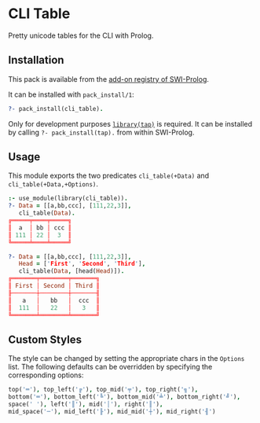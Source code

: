 # CLI Table

Pretty unicode tables for the CLI with Prolog.

## Installation

This pack is available from the [add-on registry of SWI-Prolog](http://www.swi-prolog.org/pack/list).

It can be installed with `pack_install/1`:

```prolog
?- pack_install(cli_table).
```

Only for development purposes [`library(tap)`](https://github.com/fnogatz/tap) is required. It can be installed by calling `?- pack_install(tap).` from within SWI-Prolog.

## Usage

This module exports the two predicates `cli_table(+Data)` and `cli_table(+Data,+Options)`.

```prolog
:- use_module(library(cli_table)).
?- Data = [[a,bb,ccc], [111,22,3]],
   cli_table(Data).
╔═════╤════╤═════╗
║  a  │ bb │ ccc ║
║ 111 │ 22 │  3  ║
╚═════╧════╧═════╝

?- Data = [[a,bb,ccc], [111,22,3]],
   Head = ['First', 'Second', 'Third'],
   cli_table(Data, [head(Head)]).
╔═══════╤════════╤═══════╗
║ First │ Second │ Third ║
╟───────┼────────┼───────╢
║   a   │   bb   │  ccc  ║
║  111  │   22   │   3   ║
╚═══════╧════════╧═══════╝
```

## Custom Styles

The style can be changed by setting the appropriate chars in the `Options` list. The following defaults can be overridden by specifying the corresponding options:

```prolog
top('═'), top_left('╔'), top_mid('╤'), top_right('╗'),
bottom('═'), bottom_left('╚'), bottom_mid('╧'), bottom_right('╝'),
space(' '), left('║'), mid('│'), right('║'),
mid_space('─'), mid_left('╟'), mid_mid('┼'), mid_right('╢')
```
